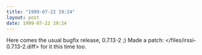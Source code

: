 ```yaml
---
title: "1999-07-22 19:24"
layout: post
date: 1999-07-22 19:24
---
```

Here comes the usual bugfix release, 0.7.13-2 ;) Made a
patch: \</files/irssi-0.7.13-2.diff\> for it this time too.

